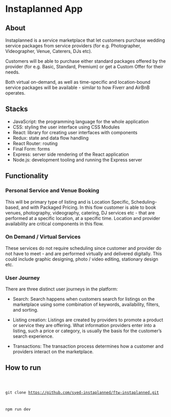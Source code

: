 # Instaplanned App

## About

Instaplanned is a service marketplace that let customers purchase wedding service packages from
service providers (for e.g. Photographer, Videographer, Venue, Caterers, DJs etc).

Customers will be able to purchase either standard packages offered by the provider (for e.g. Basic,
Standard, Premium) or get a Custom Offer for their needs.

Both virtual on-demand, as well as time-specific and location-bound service packages will be
available - similar to how Fiverr and AirBnB operates.

## Stacks

- JavaScript: the programming language for the whole application
- CSS: styling the user interface using CSS Modules
- React: library for creating user interfaces with components
- Redux: state and data flow handling
- React Router: routing
- Final Form: forms
- Express: server side rendering of the React application
- Node.js: development tooling and running the Express server

## Functionality

### Personal Service and Venue Booking

This will be primary type of listing and is Location Specific, Scheduling-based, and with Packaged
Pricing. In this flow customer is able to book venues, photography, videography, catering, DJ
services etc - that are performed at a specific location, at a specific time. Location and provider
availability are critical components in this flow.

### On Demand / Virtual Services

These services do not require scheduling since customer and provider do not have to meet - and are
performed virtually and delivered digitally. This could include graphic designing, photo / video
editing, stationary design etc.

### User Journey

There are three distinct user journeys in the platform:

- Search: Search happens when customers search for listings on the marketplace using some
  combination of keywords, availability, filters, and sorting.

- Listing creation: Listings are created by providers to promote a product or service they are
  offering. What information providers enter into a listing, such a price or category, is usually
  the basis for the customer’s search experience.

- Transactions: The transaction process determines how a customer and providers interact on the
  marketplace.

## How to run

<code>

git clone https://github.com/syed-instaplanned/ftw-instaplanned.git

npm run dev

</code>
